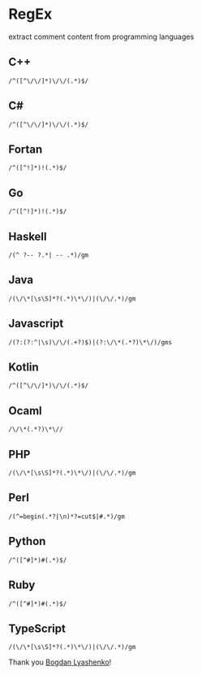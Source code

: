 # RegEx 
extract comment content from programming languages

## C++
`/^([^\/\/]*)\/\/(.*)$/`

## C#
`/^([^\/\/]*)\/\/(.*)$/`

## Fortan
`/^([^!]*)!(.*)$/`

## Go
`/^([^!]*)!(.*)$/`

## Haskell
`/(^ ?-- ?.*| -- .*)/gm`

## Java
`/(\/\*[\s\S]*?(.*)\*\/)|(\/\/.*)/gm`

## Javascript
`/(?:(?:^|\s)\/\/(.+?)$)|(?:\/\*(.*?)\*\/)/gms`

## Kotlin
`/^([^\/\/]*)\/\/(.*)$/`

## Ocaml
`/\/\*(.*?)\*\//`

## PHP
`/(\/\*[\s\S]*?(.*)\*\/)|(\/\/.*)/gm`

## Perl
`/(^=begin(.*?|\n)*?=cut$|#.*)/gm`

## Python
`/^([^#]*)#(.*)$/`

## Ruby
`/^([^#]*)#(.*)$/`

## TypeScript
`/(\/\*[\s\S]*?(.*)\*\/)|(\/\/.*)/gm`


Thank you <a href="https://github.com/Bogdan-Lyashenko">Bogdan Lyashenko</a>!

